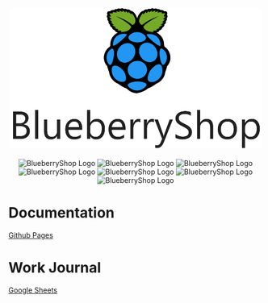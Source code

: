 <div align="center">
    <img src="./Documentation/docs/images/projectLogo.png" alt="BlueberryShop Logo" width="500px" >
</div>

</br>

<div align='center'>

<a>
    <img src="https://img.shields.io/badge/Vercel-Frontend-blue" alt="BlueberryShop Logo">
</a>
<a>
    <img src="https://img.shields.io/badge/StoryBook-Frontend-blue" alt="BlueberryShop Logo">
</a>

<a>
    <img src="https://img.shields.io/badge/Heroku-API-blueviolet" alt="BlueberryShop Logo">
</a>

<a>
    <img src="https://img.shields.io/badge/Mkdocs-Documentation-success" alt="BlueberryShop Logo">
</a>

<a>
    <img src="https://img.shields.io/badge/Github Actions-CI/CD-success" alt="BlueberryShop Logo">
</a>

<a>
    <img src="https://img.shields.io/badge/Cypress-Testing-success" alt="BlueberryShop Logo">
</a>

<a>
    <img src="https://img.shields.io/badge/MDX-Blog-lightgrey" alt="BlueberryShop Logo">
</a>
</div>

# Documentation

[Github Pages](https://bessejrani.github.io/BlueberryShop/)

# Work Journal

[Google Sheets](https://docs.google.com/spreadsheets/d/1LqVzdcuBtA4LEa5NZqqK4WmxezKH1dXLONSHaZTixzs/edit?usp=sharing)
